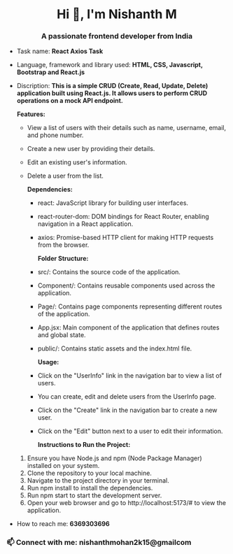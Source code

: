 <h1 align="center">Hi 👋, I'm Nishanth M</h1>
<h3 align="center">A passionate frontend developer from India</h3>

-  Task name: **React Axios Task**
-  Language, framework and library used: **HTML, CSS, Javascript, Bootstrap and React.js**
-  Discription: **This is a simple CRUD (Create, Read, Update, Delete) application built using React.js. It allows users to perform CRUD operations on a mock API endpoint.**
  
   
   **Features:**
   
   - View a list of users with their details such as name, username, email, and phone number.
   - Create a new user by providing their details.
   - Edit an existing user's information.
   - Delete a user from the list.
     
     **Dependencies:**
     
     - react: JavaScript library for building user interfaces.
     - react-router-dom: DOM bindings for React Router, enabling navigation in a React application.
     - axios: Promise-based HTTP client for making HTTP requests from the browser.

       **Folder Structure:**
       
     - src/: Contains the source code of the application.
     - Component/: Contains reusable components used across the application.
     - Page/: Contains page components representing different routes of the application.
     - App.jsx: Main component of the application that defines routes and global state.
     - public/: Contains static assets and the index.html file.

       **Usage:**
     - Click on the "UserInfo" link in the navigation bar to view a list of users.
     - You can create, edit and delete users from the UserInfo page.
     - Click on the "Create" link in the navigation bar to create a new user.
     - Click on the "Edit" button next to a user to edit their information.

       **Instructions to Run the Project:**

    1) Ensure you have Node.js and npm (Node Package Manager) installed on your system.
    2) Clone the repository to your local machine.
    3) Navigate to the project directory in your terminal.
    4) Run npm install to install the dependencies.
    5) Run npm start to start the development server.
    6) Open your web browser and go to http://localhost:5173/# to view the application.
       
-  How to reach me: **6369303696**

<h3 align="left">📫 Connect with me: nishanthmohan2k15@gmailcom</h3>
<p align="left">
</p>
